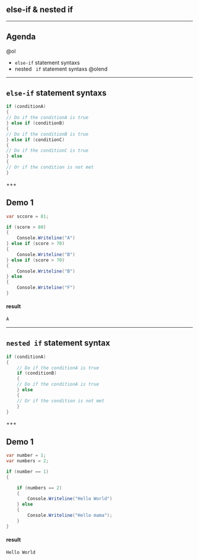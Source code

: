 ## else-if & nested if

---

## Agenda

@ol
*  `else-if` statement syntaxs
*  nested ` if` statement syntaxs
@olend

---

## `else-if` statement syntaxs

```csharp
if (conditionA) 
{
// Do if the conditionA is true    
} else if (conditionB) 
{
// Do if the conditionB is true    
} else if (conditionC)  
{
// Do if the conditionC is true    
} else 
{
// Or if the condition is not met    
}
```

+++

## Demo 1

```csharp
var sccore = 81;

if (score > 80) 
{
    Console.Writeline("A")
} else if (score > 70) 
{
    Console.Writeline("B")
} else if (score > 70) 
{
    Console.Writeline("B")
} else 
{
    Console.Writeline("F")
}
```

#### result

```csharp
A
```

---

##  `nested if` statement syntax 

```csharp
if (conditionA) 
{
	// Do if the conditionA is true
	if (conditionB) 
	{
	// Do if the conditionA is true		
	} else 
	{
	// Or if the condition is not met
	}
}
```

+++

## Demo 1

```csharp
var number = 1;
var numbers = 2;

if (number == 1) 
{

	if (numbers == 2) 
	{
		Console.Writeline("Hello World")
	} else 
	{
		Console.Writeline("Hello mama");
	}
}
```

#### result

```csharp
Hello World
```
